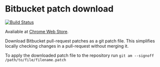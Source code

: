 Bitbucket patch download
=========================
[![Build Status](https://api.travis-ci.org/mattiaslundberg/BitbucketChromeDownload.png?branch=master)](https://travis-ci.org/mattiaslundberg/BitbucketChromeDownload)

Avaliable at [Chrome Web Store](https://chrome.google.com/webstore/detail/bitbucket-patch-download/kmjcnbdahgjagapjigblfpkggohhceka).

Download Bitbucket pull-request patches as a git patch file. This simplifies locally checking changes in a pull-request without merging it.

To apply the downloaded patch file to the repository run `git am --signoff /path/to/file/filename.patch`
